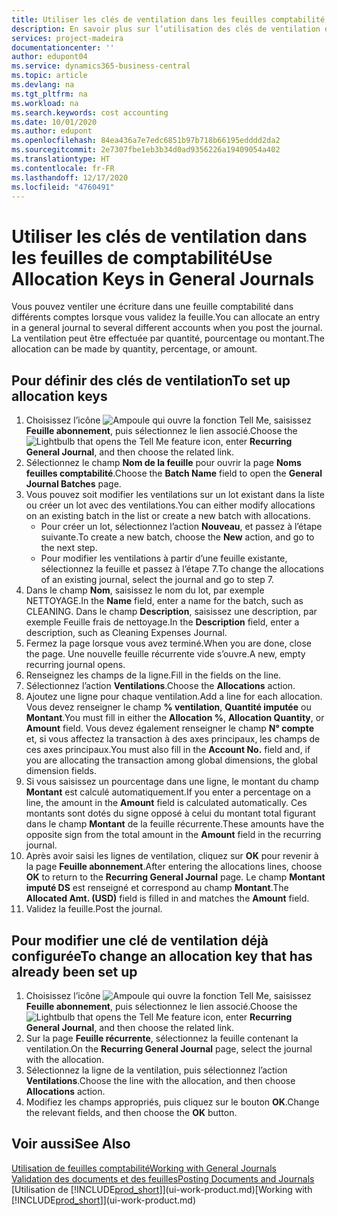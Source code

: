 ```yaml
---
title: Utiliser les clés de ventilation dans les feuilles comptabilité | Microsoft Docs
description: En savoir plus sur l’utilisation des clés de ventilation dans les feuilles.
services: project-madeira
documentationcenter: ''
author: edupont04
ms.service: dynamics365-business-central
ms.topic: article
ms.devlang: na
ms.tgt_pltfrm: na
ms.workload: na
ms.search.keywords: cost accounting
ms.date: 10/01/2020
ms.author: edupont
ms.openlocfilehash: 84ea436a7e7edc6851b97b718b66195edddd2da2
ms.sourcegitcommit: 2e7307fbe1eb3b34d0ad9356226a19409054a402
ms.translationtype: HT
ms.contentlocale: fr-FR
ms.lasthandoff: 12/17/2020
ms.locfileid: "4760491"
---
```

# <a name="use-allocation-keys-in-general-journals"></a><span data-ttu-id="450ca-103">Utiliser les clés de ventilation dans les feuilles de comptabilité</span><span class="sxs-lookup"><span data-stu-id="450ca-103">Use Allocation Keys in General Journals</span></span>
<span data-ttu-id="450ca-104">Vous pouvez ventiler une écriture dans une feuille comptabilité dans différents comptes lorsque vous validez la feuille.</span><span class="sxs-lookup"><span data-stu-id="450ca-104">You can allocate an entry in a general journal to several different accounts when you post the journal.</span></span> <span data-ttu-id="450ca-105">La ventilation peut être effectuée par quantité, pourcentage ou montant.</span><span class="sxs-lookup"><span data-stu-id="450ca-105">The allocation can be made by quantity, percentage, or amount.</span></span>

## <a name="to-set-up-allocation-keys"></a><span data-ttu-id="450ca-106">Pour définir des clés de ventilation</span><span class="sxs-lookup"><span data-stu-id="450ca-106">To set up allocation keys</span></span>
1. <span data-ttu-id="450ca-107">Choisissez l’icône ![Ampoule qui ouvre la fonction Tell Me](media/ui-search/search_small.png "Dites-moi ce que vous voulez faire"), saisissez **Feuille abonnement**, puis sélectionnez le lien associé.</span><span class="sxs-lookup"><span data-stu-id="450ca-107">Choose the ![Lightbulb that opens the Tell Me feature](media/ui-search/search_small.png "Tell me what you want to do") icon, enter **Recurring General Journal**, and then choose the related link.</span></span>
2. <span data-ttu-id="450ca-108">Sélectionnez le champ **Nom de la feuille** pour ouvrir la page **Noms feuilles comptabilité**.</span><span class="sxs-lookup"><span data-stu-id="450ca-108">Choose the **Batch Name** field to open the **General Journal Batches** page.</span></span>
3. <span data-ttu-id="450ca-109">Vous pouvez soit modifier les ventilations sur un lot existant dans la liste ou créer un lot avec des ventilations.</span><span class="sxs-lookup"><span data-stu-id="450ca-109">You can either modify allocations on an existing batch in the list or create a new batch with allocations.</span></span>
   * <span data-ttu-id="450ca-110">Pour créer un lot, sélectionnez l’action **Nouveau**, et passez à l’étape suivante.</span><span class="sxs-lookup"><span data-stu-id="450ca-110">To create a new batch, choose the **New** action, and go to the next step.</span></span>
   * <span data-ttu-id="450ca-111">Pour modifier les ventilations à partir d’une feuille existante, sélectionnez la feuille et passez à l’étape 7.</span><span class="sxs-lookup"><span data-stu-id="450ca-111">To change the allocations of an existing journal, select the journal and go to step 7.</span></span>    
4. <span data-ttu-id="450ca-112">Dans le champ **Nom**, saisissez le nom du lot, par exemple NETTOYAGE.</span><span class="sxs-lookup"><span data-stu-id="450ca-112">In the **Name** field, enter a name for the batch, such as CLEANING.</span></span> <span data-ttu-id="450ca-113">Dans le champ **Description**, saisissez une description, par exemple Feuille frais de nettoyage.</span><span class="sxs-lookup"><span data-stu-id="450ca-113">In the **Description** field, enter a description, such as Cleaning Expenses Journal.</span></span>
5. <span data-ttu-id="450ca-114">Fermez la page lorsque vous avez terminé.</span><span class="sxs-lookup"><span data-stu-id="450ca-114">When you are done, close the page.</span></span> <span data-ttu-id="450ca-115">Une nouvelle feuille récurrente vide s’ouvre.</span><span class="sxs-lookup"><span data-stu-id="450ca-115">A new, empty recurring journal opens.</span></span>
6. <span data-ttu-id="450ca-116">Renseignez les champs de la ligne.</span><span class="sxs-lookup"><span data-stu-id="450ca-116">Fill in the fields on the line.</span></span>
7. <span data-ttu-id="450ca-117">Sélectionnez l’action **Ventilations**.</span><span class="sxs-lookup"><span data-stu-id="450ca-117">Choose the **Allocations** action.</span></span>
8. <span data-ttu-id="450ca-118">Ajoutez une ligne pour chaque ventilation.</span><span class="sxs-lookup"><span data-stu-id="450ca-118">Add a line for each allocation.</span></span> <span data-ttu-id="450ca-119">Vous devez renseigner le champ **% ventilation**, **Quantité imputée** ou **Montant**.</span><span class="sxs-lookup"><span data-stu-id="450ca-119">You must fill in either the **Allocation %**, **Allocation Quantity**, or **Amount** field.</span></span> <span data-ttu-id="450ca-120">Vous devez également renseigner le champ **N° compte** et, si vous affectez la transaction à des axes principaux, les champs de ces axes principaux.</span><span class="sxs-lookup"><span data-stu-id="450ca-120">You must also fill in the **Account No.** field and, if you are allocating the transaction among global dimensions, the global dimension fields.</span></span>
9. <span data-ttu-id="450ca-121">Si vous saisissez un pourcentage dans une ligne, le montant du champ **Montant** est calculé automatiquement.</span><span class="sxs-lookup"><span data-stu-id="450ca-121">If you enter a percentage on a line, the amount in the **Amount** field is calculated automatically.</span></span> <span data-ttu-id="450ca-122">Ces montants sont dotés du signe opposé à celui du montant total figurant dans le champ **Montant** de la feuille récurrente.</span><span class="sxs-lookup"><span data-stu-id="450ca-122">These amounts have the opposite sign from the total amount in the **Amount** field in the recurring journal.</span></span>
10. <span data-ttu-id="450ca-123">Après avoir saisi les lignes de ventilation, cliquez sur **OK** pour revenir à la page **Feuille abonnement**.</span><span class="sxs-lookup"><span data-stu-id="450ca-123">After entering the allocations lines, choose **OK** to return to the **Recurring General Journal** page.</span></span> <span data-ttu-id="450ca-124">Le champ **Montant imputé DS** est renseigné et correspond au champ **Montant**.</span><span class="sxs-lookup"><span data-stu-id="450ca-124">The **Allocated Amt. (USD)** field is filled in and matches the **Amount** field.</span></span>
11. <span data-ttu-id="450ca-125">Validez la feuille.</span><span class="sxs-lookup"><span data-stu-id="450ca-125">Post the journal.</span></span>

## <a name="to-change-an-allocation-key-that-has-already-been-set-up"></a><span data-ttu-id="450ca-126">Pour modifier une clé de ventilation déjà configurée</span><span class="sxs-lookup"><span data-stu-id="450ca-126">To change an allocation key that has already been set up</span></span>
1. <span data-ttu-id="450ca-127">Choisissez l’icône ![Ampoule qui ouvre la fonction Tell Me](media/ui-search/search_small.png "Dites-moi ce que vous voulez faire"), saisissez **Feuille abonnement**, puis sélectionnez le lien associé.</span><span class="sxs-lookup"><span data-stu-id="450ca-127">Choose the ![Lightbulb that opens the Tell Me feature](media/ui-search/search_small.png "Tell me what you want to do") icon, enter **Recurring General Journal**, and then choose the related link.</span></span>
2. <span data-ttu-id="450ca-128">Sur la page **Feuille récurrente**, sélectionnez la feuille contenant la ventilation.</span><span class="sxs-lookup"><span data-stu-id="450ca-128">On the **Recurring General Journal** page, select the journal with the allocation.</span></span>
3. <span data-ttu-id="450ca-129">Sélectionnez la ligne de la ventilation, puis sélectionnez l’action **Ventilations**.</span><span class="sxs-lookup"><span data-stu-id="450ca-129">Choose the line with the allocation, and then choose **Allocations** action.</span></span>
4. <span data-ttu-id="450ca-130">Modifiez les champs appropriés, puis cliquez sur le bouton **OK**.</span><span class="sxs-lookup"><span data-stu-id="450ca-130">Change the relevant fields, and then choose the **OK** button.</span></span>

## <a name="see-also"></a><span data-ttu-id="450ca-131">Voir aussi</span><span class="sxs-lookup"><span data-stu-id="450ca-131">See Also</span></span>
[<span data-ttu-id="450ca-132">Utilisation de feuilles comptabilité</span><span class="sxs-lookup"><span data-stu-id="450ca-132">Working with General Journals</span></span>](ui-work-general-journals.md)  
[<span data-ttu-id="450ca-133">Validation des documents et des feuilles</span><span class="sxs-lookup"><span data-stu-id="450ca-133">Posting Documents and Journals</span></span>](ui-post-documents-journals.md)  
<span data-ttu-id="450ca-134">[Utilisation de [!INCLUDE[prod_short](includes/prod_short.md)]](ui-work-product.md)</span><span class="sxs-lookup"><span data-stu-id="450ca-134">[Working with [!INCLUDE[prod_short](includes/prod_short.md)]](ui-work-product.md)</span></span>
